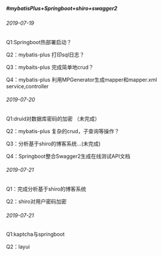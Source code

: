 ##### #mybatisPlus+Springboot+shiro+swagger2
###### 2019-07-19

Q1:Springboot热部署启动？

Q2：mybatis-plus 打印sql日志？

Q3：mybaits-plus 完成简单地crud？

Q4：mybatis-plus 利用MPGenerator生成mapper和mapper.xml service,controller

###### 2019-07-20

Q1:druid对数据库密码的加密 （未完成）

Q2：mybatis-plus 复杂的crud，子查询等操作？

Q3：分析基于shiro的博客系统...(未完成)

Q4：Springboot整合Swagger2生成在线测试API文档

###### 2019-07-21

Q1：完成分析基于shiro的博客系统

Q2：shiro对用户密码加密

###### 2019-07-21

Q1:kaptcha与springboot

Q2：layui